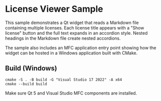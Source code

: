 # License Viewer Sample

This sample demonstrates a Qt widget that reads a Markdown file containing
multiple licenses. Each license title appears with a "Show license" button
and the full text expands in an accordion style. Nested headings in the
Markdown file create nested accordions.

The sample also includes an MFC application entry point showing how the
widget can be hosted in a Windows application built with CMake.

## Build (Windows)

```
cmake -S . -B build -G "Visual Studio 17 2022" -A x64
cmake --build build
```

Make sure Qt 5 and Visual Studio MFC components are installed.
